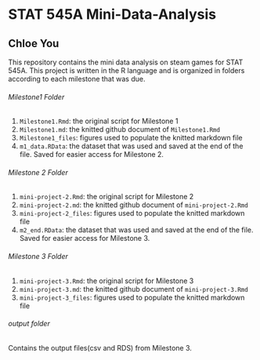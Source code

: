 # STAT 545A Mini-Data-Analysis 
## Chloe You

This repository contains the mini data analysis on steam games for STAT 545A. This project is written in the R language and is organized in folders according to each milestone that was due. 

###### Milestone1 Folder
1. `Milestone1.Rmd`: the original script for Milestone 1
2. `Milestone1.md`: the knitted github document of `Milestone1.Rmd`
3. `Milestone1_files`: figures used to populate the knitted markdown file
4. `m1_data.RData`: the dataset that was used and saved at the end of the file. Saved for easier access for Milestone 2.


###### Milestone 2 Folder
1. `mini-project-2.Rmd`: the original script for Milestone 2
2. `mini-project-2.md`: the knitted github document of `mini-project-2.Rmd`
3. `mini-project-2_files`: figures used to populate the knitted markdown file
4. `m2_end.RData`: the dataset that was used and saved at the end of the file. Saved for easier access for Milestone 3.

###### Milestone 3 Folder
1. `mini-project-3.Rmd`: the original script for Milestone 3
2. `mini-project-3.md`: the knitted github document of `mini-project-3.Rmd`
3. `mini-project-3_files`: figures used to populate the knitted markdown file


###### output folder
Contains the output files(csv and RDS) from Milestone 3. 
